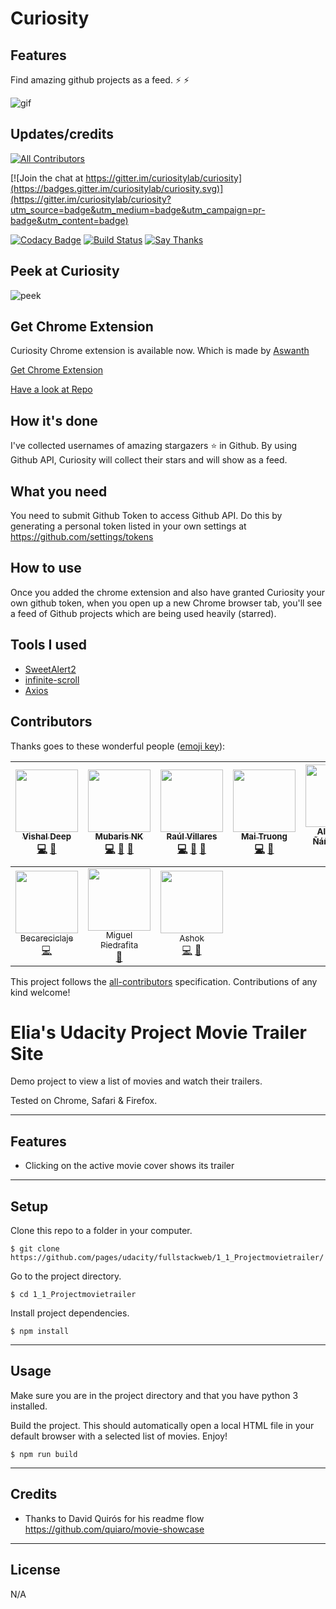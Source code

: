 # Curiosity

## Features
Find amazing github projects as a feed. :zap: :zap:

![gif](https://media.giphy.com/media/l2SpYDOZmp3H2cAAo/giphy.gif)

## Updates/credits
[![All Contributors](https://img.shields.io/badge/all_contributors-10-orange.svg?style=flat-square)](#contributors)

[![Join the chat at https://gitter.im/curiositylab/curiosity](https://badges.gitter.im/curiositylab/curiosity.svg)](https://gitter.im/curiositylab/curiosity?utm_source=badge&utm_medium=badge&utm_campaign=pr-badge&utm_content=badge)

[![Codacy Badge](https://api.codacy.com/project/badge/Grade/a28af21730b647da8a84974696776cc0)](https://www.codacy.com/app/mubaris/curiosity?utm_source=github.com&utm_medium=referral&utm_content=mubaris/curiosity&utm_campaign=badger)
[![Build Status](https://travis-ci.org/curiositylab/curiosity.svg?branch=master)](https://travis-ci.org/curiositylab/curiosity)
[![Say Thanks](https://img.shields.io/badge/Say%20Thanks!-%F0%9F%A6%89-1EAEDB.svg)](https://saythanks.io/to/mubaris)

## Peek at Curiosity

![peek](https://i.imgsafe.org/e6a506c205.png)


## Get Chrome Extension

Curiosity Chrome extension is available now. Which is made by [Aswanth](https://github.com/aswanthkoleri)

[Get Chrome Extension](https://chrome.google.com/webstore/detail/curiosity/pmggmachmjpmgmfpgbfgdnhheneiedhj)

[Have a look at Repo](https://github.com/aswanthkoleri/Curiosity)

## How it's done

I've collected usernames of amazing stargazers :star: in Github. By using Github API, Curiosity will collect their stars and will show as a feed.

## What you need

You need to submit Github Token to access Github API. Do this by generating a personal token listed in your own settings at https://github.com/settings/tokens

## How to use
Once you added the chrome extension and also have granted Curiosity your own github token, when you open up a new Chrome browser tab, you'll see a feed of Github projects which are being used heavily (starred). 

## Tools I used

* [SweetAlert2](https://limonte.github.io/sweetalert2/)
* [infinite-scroll](https://github.com/alexblack/infinite-scroll)
* [Axios](https://github.com/mzabriskie/axios)

## Contributors

Thanks goes to these wonderful people ([emoji key](https://github.com/kentcdodds/all-contributors#emoji-key)):

<!-- ALL-CONTRIBUTORS-LIST:START - Do not remove or modify this section -->
| [<img src="https://avatars0.githubusercontent.com/u/28827885?v=3" width="100px;"/><br /><sub>Vishal Deep</sub>](https://github.com/vvvdeep)<br />[💻](https://github.com/curiositylab/curiosity/commits?author=vvvdeep "Code") [📖](https://github.com/curiositylab/curiosity/commits?author=vvvdeep "Documentation") | [<img src="https://avatars3.githubusercontent.com/u/13871723?v=3" width="100px;"/><br /><sub>Mubaris NK</sub>](http://mubaris.com)<br />[💻](https://github.com/curiositylab/curiosity/commits?author=mubaris "Code") [📖](https://github.com/curiositylab/curiosity/commits?author=mubaris "Documentation") [👀](#review-mubaris "Reviewed Pull Requests") | [<img src="https://avatars2.githubusercontent.com/u/19681704?v=3" width="100px;"/><br /><sub>Raúl Villares</sub>](http://raulvillares.com)<br />[💻](https://github.com/curiositylab/curiosity/commits?author=raulvillares "Code") [📖](https://github.com/curiositylab/curiosity/commits?author=raulvillares "Documentation") [👀](#review-raulvillares "Reviewed Pull Requests") | [<img src="https://avatars2.githubusercontent.com/u/10360577?v=3" width="100px;"/><br /><sub>Mai Truong</sub>](http://maiquynhtruong.github.io)<br />[💻](https://github.com/curiositylab/curiosity/commits?author=maiquynhtruong "Code") [👀](#review-maiquynhtruong "Reviewed Pull Requests") | [<img src="https://avatars0.githubusercontent.com/u/464978?v=3" width="100px;"/><br /><sub>Alejandro Ñáñez Ortiz</sub>](http://co.linkedin.com/in/alejandronanez/)<br />[💻](https://github.com/curiositylab/curiosity/commits?author=alejandronanez "Code") [👀](#review-alejandronanez "Reviewed Pull Requests") | [<img src="https://avatars3.githubusercontent.com/u/15820761?v=3" width="100px;"/><br /><sub>Brendan Hagan</sub>](https://github.com/haganbmj)<br />[💻](https://github.com/curiositylab/curiosity/commits?author=haganbmj "Code") | [<img src="https://avatars1.githubusercontent.com/u/5106887?v=3" width="100px;"/><br /><sub>June Domingo</sub>](https://github.com/junedomingo)<br />[💻](https://github.com/curiositylab/curiosity/commits?author=junedomingo "Code") |
| :---: | :---: | :---: | :---: | :---: | :---: | :---: |
| [<img src="https://avatars1.githubusercontent.com/u/19283697?v=3" width="100px;"/><br /><sub>Becareciclaje</sub>](https://github.com/Becareciclaje)<br />[💻](https://github.com/curiositylab/curiosity/commits?author=Becareciclaje "Code") | [<img src="https://avatars3.githubusercontent.com/u/23558090?v=3" width="100px;"/><br /><sub>Miguel Piedrafita</sub>](https://miguelpiedrafita.com)<br />[📖](https://github.com/curiositylab/curiosity/commits?author=m1guelpf "Documentation") | [<img src="https://avatars2.githubusercontent.com/u/7142320?v=3" width="100px;"/><br /><sub>Ashok</sub>](https://github.com/asiyani)<br />[💻](https://github.com/curiositylab/curiosity/commits?author=asiyani "Code") [👀](#review-asiyani "Reviewed Pull Requests") |
<!-- ALL-CONTRIBUTORS-LIST:END -->

This project follows the [all-contributors](https://github.com/kentcdodds/all-contributors) specification. Contributions of any kind welcome!


Elia's Udacity Project Movie Trailer Site
=====================

Demo project to view a list of movies and watch their trailers.

Tested on Chrome, Safari & Firefox.

---

## Features
- Clicking on the active movie cover shows its trailer

---

## Setup
Clone this repo to a folder in your computer.
```
$ git clone https://github.com/pages/udacity/fullstackweb/1_1_Projectmovietrailer/
```

Go to the project directory.
```
$ cd 1_1_Projectmovietrailer
```

Install project dependencies.
```
$ npm install
```

---

## Usage
Make sure you are in the project directory and that you have python 3 installed.

Build the project. This should automatically open a local HTML file in your default browser with a selected list of movies. Enjoy!
```
$ npm run build
```

---

## Credits

- Thanks to David Quirós  for his readme flow
https://github.com/quiaro/movie-showcase

---

## License
N/A
